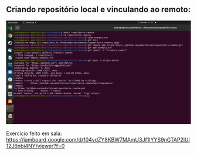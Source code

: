 ## Criando repositório local e vinculando ao remoto:
<div>
  <img src="./criacao-repositorio.png" alt="Comandos terminal">
</div>

Exercício feito em sala: https://jamboard.google.com/d/104vdZY8KBW7MAmU3Jf1IYYS9nGTAP2lUl12J6nbi4NY/viewer?f=0